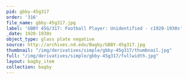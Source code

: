 ```yaml
---
pid: gbby-45g317
order: '316'
file_name: gbby-45g317.jpg
label: 'GBBY 45G/317: Football Player: Unidentified - c1920-1930s'
_date: 1920-1930s
object_type: glass plate negative
source: http://archives.nd.edu/Bagby/GBBY-45g317.jpg
thumbnail: "/img/derivatives/simple/gbby-45g317/thumbnail.jpg"
full: "/img/derivatives/simple/gbby-45g317/fullwidth.jpg"
layout: bagby_item
collection: bagby
---
```

